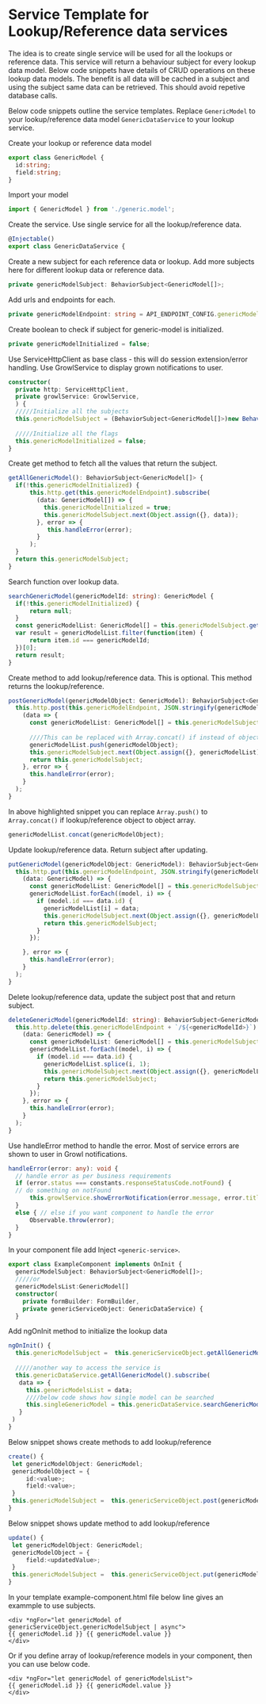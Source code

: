 # Service Template for Lookup/Reference data services
The idea is to create single service will be used for all the lookups or reference data.
This service will return a behaviour subject for every lookup data model. 
Below code snippets have details of CRUD operations on these lookup data models.
The benefit is all data will be cached in a subject and using the subject same data can be retrieved. This should avoid repetive database calls.

Below code snippets outline the service templates. Replace `GenericModel` to your lookup/reference data model `GenericDataService` to your lookup service.

Create your lookup or reference data model
```typescript
export class GenericModel {
  id:string;
  field:string;
}
```

Import your model
```typescript
import { GenericModel } from './generic.model';
```

Create the service. Use single service for all the lookup/reference data.
```typescript
@Injectable()
export class GenericDataService {
```
  Create a new subject for each reference data or lookup. Add more subjects here for different lookup data or reference data.
  ```typescript
  private genericModelSubject: BehaviorSubject<GenericModel[]>;
  ```  
  
  Add urls and endpoints for each.
  ```typescript
  private genericModelEndpoint: string = API_ENDPOINT_CONFIG.genericModelUrlFromEnvironmentTs + '/<endpoint>';
  ```
  
  Create boolean to check if subject for generic-model is initialized.
  ```typescript
  private genericModelInitialized = false;
  ```
  
  Use ServiceHttpClient as base class - this will do session extension/error handling.
  Use GrowlService to display grown notifications to user.
  ```typescript
  constructor(
    private http: ServiceHttpClient,
    private growlService: GrowlService,
    ) {
    /////Initialize all the subjects
    this.genericModelSubject = (BehaviorSubject<GenericModel[]>)new BehaviorSubject([]);
    
    /////Initialize all the flags
    this.genericModelInitialized = false;
  }
  ```

  Create get method to fetch all the values that return the subject.
  ```typescript
  getAllGenericModel(): BehaviorSubject<GenericModel[]> {
    if(!this.genericModelInitialized) {
        this.http.get(this.genericModelEndpoint).subscribe(
          (data: GenericModel[]) => {
            this.genericModelInitialized = true;
            this.genericModelSubject.next(Object.assign({}, data));
          }, error => {
             this.handleError(error);
          }
        );
    }
    return this.genericModelSubject;
  }
  ```
  
  Search function over lookup data.
  ```typescript
  searchGenericModel(genericModelId: string): GenericModel {
    if(!this.genericModelInitialized) {
        return null;
    }
    const genericModelList: GenericModel[] = this.genericModelSubject.getValue();
    var result = genericModelList.filter(function(item) {
        return item.id === genericModelId;
    })[0];
    return result; 
  }
  ```
  
  Create method to add lookup/reference data. This is optional. This method returns the lookup/reference.
  ```typescript
  postGenericModel(genericModelObject: GenericModel): BehaviorSubject<GenericModel>[] {
    this.http.post(this.genericModelEndpoint, JSON.stringify(genericModelObject)).subscribe(
      (data => {
        const genericModelList: GenericModel[] = this.genericModelSubject.getValue();
        
        ////This can be replaced with Array.concat() if instead of object an object array is passed
        genericModelList.push(genericModelObject);
        this.genericModelSubject.next(Object.assign({}, genericModelList));
        return this.genericModelSubject;
      }, error => {
        this.handleError(error);
      }
    );
  }
  ```
  In above highlighted snippet you can replace `Array.push()` to `Array.concat()` if lookup/reference object to object array. 
  ```typescript
  genericModelList.concat(genericModelObject);
  ```
  
  Update lookup/reference data. Return subject after updating.
  ```typescript
  putGenericModel(genericModelObject: GenericModel): BehaviorSubject<GenericModel[]> {
    this.http.put(this.genericModelEndpoint, JSON.stringify(genericModelObject)).subscribe(
      (data: GenericModel) => {
        const genericModelList: GenericModel[] = this.genericModelSubject.getValue();
        genericModelList.forEach((model, i) => {
          if (model.id === data.id) {
            genericModelList[i] = data;
            this.genericModelSubject.next(Object.assign({}, genericModelList));
            return this.genericModelSubject;
          }
        });

      }, error => {
        this.handleError(error);
      }
    );
  }
  ```

  Delete lookup/reference data, update the subject post that and return subject.
  ```typescript
  deleteGenericModel(genericModelId: string): BehaviorSubject<GenericModel[]> {
    this.http.delete(this.genericModelEndpoint + `/${<genericModelId>}`).subscribe(
      (data: GenericModel) => {
        const genericModelList: GenericModel[] = this.genericModelSubject.getValue();
        genericModelList.forEach((model, i) => {
          if (model.id === data.id) {
            genericModelList.splice(i, 1);
            this.genericModelSubject.next(Object.assign({}, genericModelList));
            return this.genericModelSubject;
          }
        });
      }, error => {
        this.handleError(error);
      }
    );
  }  
  ```  
  Use handleError method to handle the error. Most of service errors are shown to user in Growl notifications.
  ```typescript
  handleError(error: any): void {
    // handle error as per business requirements
    if (error.status === constants.responseStatusCode.notFound) {
    // do something on notFound
        this.growlService.showErrorNotification(error.message, error.title, false);
    }
    else { // else if you want component to handle the error
        Observable.throw(error);
    }
  }
 
 ```   


In your component file add Inject `<generic-service>`.
```typescript
export class ExampleComponent implements OnInit {
  genericModelSubject: BehaviorSubject<GenericModel[]>;
  /////or
  genericModelsList:GenericModel[]
  constructor(
    private formBuilder: FormBuilder,
    private genericServiceObject: GenericDataService) {
  }
``` 
  

   Add ngOnInit method to initialize the lookup data
   ```typescript
   ngOnInit() {
     this.genericModelSubject =  this.genericServiceObject.getAllGenericModel();
     
     /////another way to access the service is
     this.genericDataService.getAllGenericModel().subscribe(
      data => {
        this.genericModelsList = data;
        ////below code shows how single model can be searched
        this.singleGenericModel = this.genericDataService.searchGenericModel(2);
      }
    )
   }
   ```
   
   Below snippet shows create methods to add lookup/reference
   ```typescript
   create() {
    let genericModelObject: GenericModel;
    genericModelObject = {
        id:<value>;
        field:<value>;
    }
    this.genericModelSubject =  this.genericServiceObject.post(genericModelObject);
   }
   ```
   
   Below snippet shows update method to add lookup/reference
   ```typescript
   update() {
    let genericModelObject: GenericModel;
    genericModelObject = {
        field:<updatedValue>;
    }
    this.genericModelSubject =  this.genericServiceObject.put(genericModelObject);
   }
   ```   
  
In your template example-component.html file below line gives an exammple to use subjects.
```
<div *ngFor="let genericModel of genericServiceObject.genericModelSubject | async">
{{ genericModel.id }} {{ genericModel.value }}
</div>
``` 

Or if you define array of lookup/reference models in your component, then you can use below code.
```
<div *ngFor="let genericModel of genericModelsList">
{{ genericModel.id }} {{ genericModel.value }}
</div>   
```
